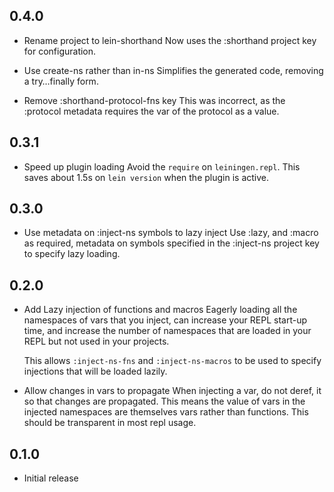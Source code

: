 ## 0.4.0

- Rename project to lein-shorthand
  Now uses the :shorthand project key for configuration.

- Use create-ns rather than in-ns
  Simplifies the generated code, removing a try…finally form.

- Remove :shorthand-protocol-fns key
  This was incorrect, as the :protocol metadata requires the var of the
  protocol as a value.

## 0.3.1

- Speed up plugin loading
  Avoid the `require` on `leiningen.repl`.  This saves about 1.5s on `lein
  version` when the plugin is active.

## 0.3.0

- Use metadata on :inject-ns symbols to lazy inject
  Use :lazy, and :macro as required, metadata on symbols specified in the
  :inject-ns project key to specify lazy loading.

## 0.2.0

- Add Lazy injection of functions and macros
  Eagerly loading all the namespaces of vars that you inject, can increase
  your REPL start-up time, and increase the number of namespaces that are
  loaded in your REPL but not used in your projects.

  This allows `:inject-ns-fns` and `:inject-ns-macros` to be used to specify
  injections that will be loaded lazily.

- Allow changes in vars to propagate
  When injecting a var, do not deref, it so that changes are propagated.
  This means the value of vars in the injected namespaces are themselves
  vars rather than functions.  This should be transparent in most repl
  usage.

## 0.1.0

- Initial release
